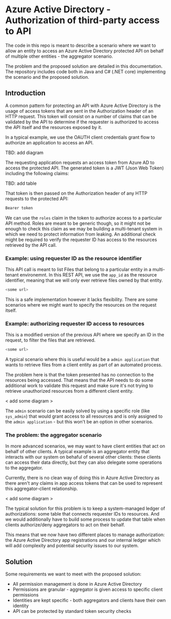 # Azure Active Directory - Authorization of third-party access to API

The code in this repo is meant to describe a scenario where we want to allow an entity to access an Azure Active Directory protected API on behalf of multiple other entities - the aggregator scenario.

The problem and the proposed solution are detailed in this documentation. The repository includes code both in Java and C# (.NET core) implementing the scenario and the proposed solution.

## Introduction

A common pattern for protecting an API with Azure Active Directory is the usage of access tokens that are sent in the Authorization header of an HTTP request. This token will consist on a number of claims that can be validated by the API to determine if the requester is authorized to access the API itself and the resources exposed by it.

In a typical example, we use the OAUTH client credentials grant flow to authorize an application to access an API.

TBD: add diagram

The requesting application requests an access token from Azure AD to access the protected API. The generated token is a JWT (Json Web Token) including the following claims:

TBD: add table

That token is then passed on the Authorization header of any HTTP requests to the protected API:

```bash
Bearer token
```

We can use the `roles` claim in the token to authorize access to a particular API method. Roles are meant to be generic though, so it might not be enough to check this claim as we may be building a multi-tenant system in which we need to protect information from leaking. An additional check might be required to verify the requester ID has access to the resources retrieved by the API call.

### Example: using requester ID as the resource identifier

This API call is meant to list Files that belong to a particular entity in a multi-tenant environemnt. In this REST API, we use the `app_id` as the resource identifier, meaning that we will only ever retrieve files owned by that entity.

```bash
<some url>
```

This is a safe implementation however it lacks flexibility. There are some scenarios where we might want to specify the resources on the request itself.

### Example: authorizing requester ID access to resources

This is a modified version of the previous API where we specify an ID in the request, to filter the files that are retrieved.

```bash
<some url>
```

A typical scenario where this is useful would be a `admin application` that wants to retrieve files from a client entity as part of an automated process.

The problem here is that the token presented has no connection to the resources being accessed. That means that the API needs to do some additional work to validate this request and make sure it's not trying to retrieve unauthorized resources from a different client entity.

< add some diagram >

The `admin` scenario can be easily solved by using a specific role (like `sys_admin`) that would grant access to all resources and is only assigned to the `admin application` - but this won't be an option in other scenarios.

### The problem: the aggregator scenario

In more advanced scenarios, we may want to have client entities that act on behalf of other clients. A typical example is an aggregator entity that interacts with our system on behaful of several other clients: these clients can access their data directly, but they can also delegate some operations to the aggregator.

Currently, there is no clean way of doing this in Azure Active Directory as there aren't any claims in app access tokens that can be used to represent this aggregator-client relationship.

< add some diagram >

The typical solution for this problem is to keep a system-managed ledger of authorizations: some table that connects requester IDs to resources. And we would additionally have to build some process to update that table when clients authorize/deny aggregators to act on their behalf.

This means that we now have two different places to manage authorization: the Azure Active Directory app registrations and our internal ledger which will add complexity and potential security issues to our system.

## Solution

Some requirements we want to meet with the proposed solution:

- All permission management is done in Azure Active Directory
- Permissions are granular - aggregator is given access to specific client permissions
- Identities are kept specific - both aggregators and clients have their own identity
- API can be protected by standard token security checks


